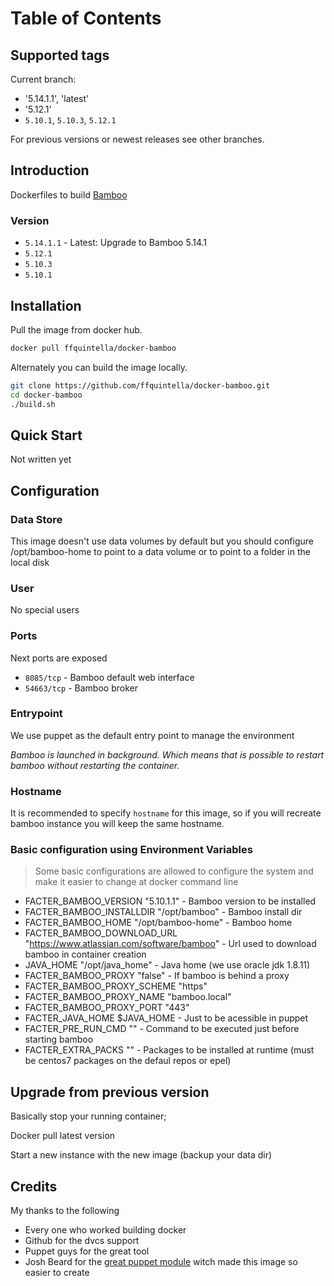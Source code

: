 # Table of Contents


## Supported tags

Current branch:

* '5.14.1.1', 'latest'
* '5.12.1'
* `5.10.1`, `5.10.3`, `5.12.1`

For previous versions or newest releases see other branches.

## Introduction


Dockerfiles to build [Bamboo](https://www.atlassian.com/software/bamboo/)


### Version

* `5.14.1.1` - Latest: Upgrade to Bamboo 5.14.1
* `5.12.1`
* `5.10.3`
* `5.10.1`


## Installation

Pull the image from docker hub.

```bash
docker pull ffquintella/docker-bamboo
```

Alternately you can build the image locally.

```bash
git clone https://github.com/ffquintella/docker-bamboo.git
cd docker-bamboo
./build.sh
```

## Quick Start

Not written yet


## Configuration

### Data Store

This image doesn't use data volumes by default but you should configure /opt/bamboo-home to point to a data volume or to point to a folder in the local disk


### User

No special users

### Ports

Next ports are exposed

* `8085/tcp` - Bamboo default web interface
* `54663/tcp` - Bamboo broker


### Entrypoint

We use puppet as the default entry point to manage the environment

*Bamboo is launched in background. Which means that is possible to restart bamboo without restarting the container.*

### Hostname

It is recommended to specify `hostname` for this image, so if you will recreate bamboo instance you will keep the same hostname.

### Basic configuration using Environment Variables

> Some basic configurations are allowed to configure the system and make it easier to change at docker command line

- FACTER_BAMBOO_VERSION "5.10.1.1" - Bamboo version to be installed
- FACTER_BAMBOO_INSTALLDIR "/opt/bamboo" - Bamboo install dir
- FACTER_BAMBOO_HOME "/opt/bamboo-home" - Bamboo home
- FACTER_BAMBOO_DOWNLOAD_URL "https://www.atlassian.com/software/bamboo" - Url used to download bamboo in container creation
- JAVA_HOME "/opt/java_home" - Java home (we use oracle jdk 1.8.11)
- FACTER_BAMBOO_PROXY "false" - If bamboo is behind a proxy
- FACTER_BAMBOO_PROXY_SCHEME "https"
- FACTER_BAMBOO_PROXY_NAME "bamboo.local"
- FACTER_BAMBOO_PROXY_PORT "443"
- FACTER_JAVA_HOME $JAVA_HOME - Just to be acessible in puppet
- FACTER_PRE_RUN_CMD "" - Command to be executed just before starting bamboo
- FACTER_EXTRA_PACKS "" - Packages to be installed at runtime (must be centos7 packages on the defaul repos or epel)


## Upgrade from previous version

Basically stop your running container;

Docker pull latest version

Start a new instance with the new image (backup your data dir)

## Credits

My thanks to the following

- Every one who worked building docker
- Github for the dvcs support
- Puppet guys for the great tool
- Josh Beard for the [great puppet module](https://forge.puppetlabs.com/joshbeard/bamboo) witch made this image so easier to create
